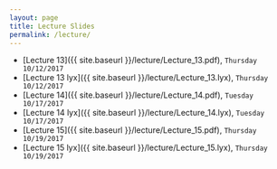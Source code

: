 ```yaml
---
layout: page
title: Lecture Slides
permalink: /lecture/
---
```



- [Lecture 13]({{ site.baseurl }}/lecture/Lecture_13.pdf), `Thursday 10/12/2017`
- [Lecture 13 lyx]({{ site.baseurl }}/lecture/Lecture_13.lyx), `Thursday 10/12/2017`
- [Lecture 14]({{ site.baseurl }}/lecture/Lecture_14.pdf), `Tuesday 10/17/2017`
- [Lecture 14 lyx]({{ site.baseurl }}/lecture/Lecture_14.lyx), `Tuesday 10/17/2017`
- [Lecture 15]({{ site.baseurl }}/lecture/Lecture_15.pdf), `Thursday 10/19/2017`
- [Lecture 15 lyx]({{ site.baseurl }}/lecture/Lecture_15.lyx), `Thursday 10/19/2017`

